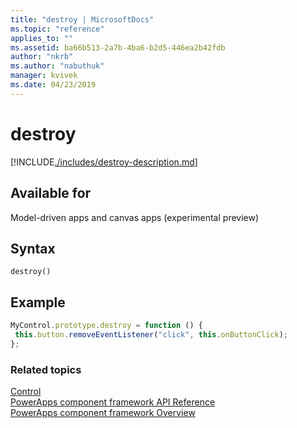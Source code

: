 ```yaml
---
title: "destroy | MicrosoftDocs"
ms.topic: "reference"
applies_to: ""
ms.assetid: ba66b513-2a7b-4ba6-b2d5-446ea2b42fdb
author: "nkrb"
ms.author: "nabuthuk"
manager: kvivek
ms.date: 04/23/2019
---
```

# destroy

[!INCLUDE[./includes/destroy-description.md](./includes/destroy-description.md)]

## Available for 

Model-driven apps and canvas apps (experimental preview)

## Syntax

`destroy()`

## Example

```javascript
MyControl.prototype.destroy = function () {
 this.button.removeEventListener("click", this.onButtonClick);
};
```

### Related topics

[Control](../control.md)<br/>
[PowerApps component framework API Reference](../../reference/index.md)<br/>
[PowerApps component framework Overview](../../overview.md)